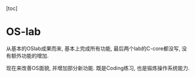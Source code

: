 
[toc]

# OS-lab

从基本的OSlab成果而来, 基本上完成所有功能, 最后两个lab的C-core都没写, 没有额外功能的增加.

现在来改善OS面貌, 并增加部分新功能. 既是Coding练习, 也是锻炼操作系统能力.